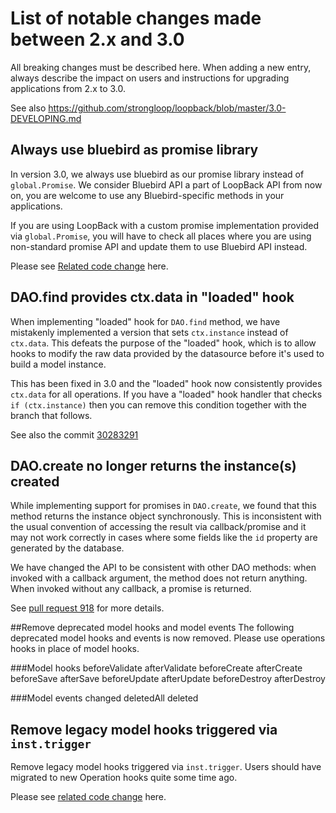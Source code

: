# List of notable changes made between 2.x and 3.0

All breaking changes must be described here. When adding a new entry,
always describe the impact on users and instructions for upgrading
applications from 2.x to 3.0.

See also https://github.com/strongloop/loopback/blob/master/3.0-DEVELOPING.md

## Always use bluebird as promise library

In version 3.0, we always use bluebird as our promise library
instead of `global.Promise`.
We consider Bluebird API a part of LoopBack API from now on,
you are welcome to use any Bluebird-specific methods in your applications.

If you are using LoopBack with a custom promise implementation provided
via `global.Promise`,
you will have to check all places where you are using non-standard promise API
and update them to use Bluebird API instead.

Please see [Related code change](https://github.com/strongloop/loopback-datasource-juggler/pull/790) here.

## DAO.find provides ctx.data in "loaded" hook

When implementing "loaded" hook for `DAO.find` method, we have mistakenly
implemented a version that sets `ctx.instance` instead of `ctx.data`. This
defeats the purpose of the "loaded" hook, which is to allow hooks to modify
the raw data provided by the datasource before it's used to build a model
instance.

This has been fixed in 3.0 and the "loaded" hook now consistently provides
`ctx.data` for all operations. If you have a "loaded" hook handler that
checks `if (ctx.instance)` then you can remove this condition together with
the branch that follows.

See also the commit [30283291](https://github.com/strongloop/loopback-datasource-juggler/commit/30283291?w=1)

## DAO.create no longer returns the instance(s) created

While implementing support for promises in `DAO.create`, we found that this
method returns the instance object synchronously. This is inconsistent with
the usual convention of accessing the result via callback/promise and it may
not work correctly in cases where some fields like the `id` property are
generated by the database.

We have changed the API to be consistent with other DAO methods: when invoked
with a callback argument, the method does not return anything. When invoked
without any callback, a promise is returned.

See [pull request 918](https://github.com/strongloop/loopback-datasource-juggler/pull/918)
for more details.


##Remove deprecated model hooks and model events
The following deprecated model hooks and events is now removed. Please use operations hooks in place
of model hooks.

###Model hooks
beforeValidate
afterValidate
beforeCreate
afterCreate
beforeSave
afterSave
beforeUpdate
afterUpdate
beforeDestroy
afterDestroy

###Model events
changed
deletedAll
deleted

## Remove legacy model hooks triggered via `inst.trigger`
Remove legacy model hooks triggered via `inst.trigger`. Users should have migrated to new
Operation hooks quite some time ago.

Please see [related code change](https://github.com/strongloop/loopback/pull/) here.